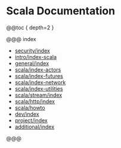 <a id="scala-api"></a>
# Scala Documentation

@@toc { depth=2 }

@@@ index

* [security/index](security/index.md)
* [intro/index-scala](intro/index-scala.md)
* [general/index](general/index.md)
* [scala/index-actors](scala/index-actors.md)
* [scala/index-futures](scala/index-futures.md)
* [scala/index-network](scala/index-network.md)
* [scala/index-utilities](scala/index-utilities.md)
* [scala/stream/index](scala/stream/index.md)
* [scala/http/index](scala/http/index.md)
* [scala/howto](scala/howto.md)
* [dev/index](dev/index.md)
* [project/index](project/index.md)
* [additional/index](additional/index.md)

@@@